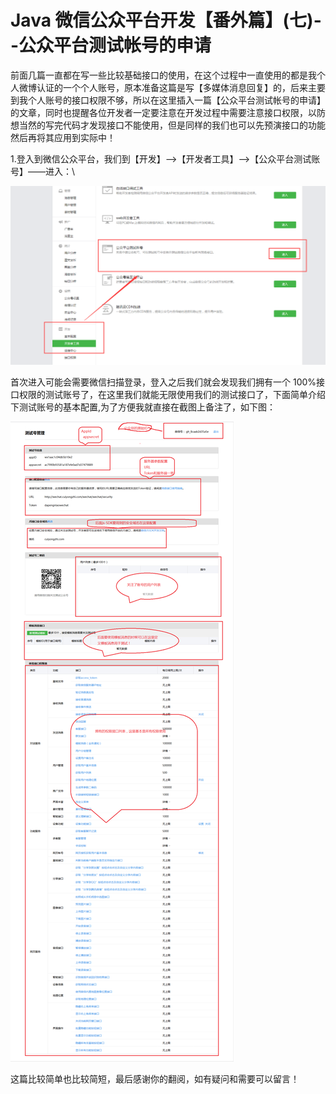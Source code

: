 # Java 微信公众平台开发【番外篇】(七)--公众平台测试帐号的申请

前面几篇一直都在写一些比较基础接口的使用，在这个过程中一直使用的都是我个人微博认证的一个个人账号，原本准备这篇是写【多媒体消息回复】的，后来主要到我个人账号的接口权限不够，所以在这里插入一篇【公众平台测试帐号的申请】的文章，同时也提醒各位开发者一定要注意在开发过程中需要注意接口权限，以防想当然的写完代码才发现接口不能使用，但是同样的我们也可以先预演接口的功能然后再将其应用到实际中！

1.登入到微信公众平台，我们到【开发】——>【开发者工具】——>【公众平台测试账号】——进入：\

![](images/28.png)

首次进入可能会需要微信扫描登录，登入之后我们就会发现我们拥有一个 100%接口权限的测试账号了，在这里我们就能无限使用我们的测试接口了，下面简单介绍下测试账号的基本配置,为了方便我就直接在截图上备注了，如下图：

![](images/29.png)

这篇比较简单也比较简短，最后感谢你的翻阅，如有疑问和需要可以留言！